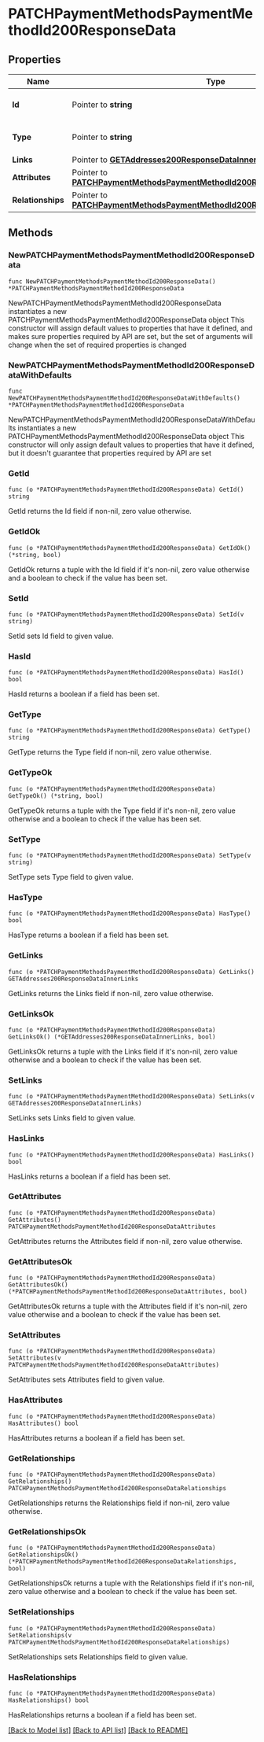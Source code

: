 # PATCHPaymentMethodsPaymentMethodId200ResponseData

## Properties

Name | Type | Description | Notes
------------ | ------------- | ------------- | -------------
**Id** | Pointer to **string** | The resource&#39;s id | [optional] 
**Type** | Pointer to **string** | The resource&#39;s type | [optional] [default to "payment_methods"]
**Links** | Pointer to [**GETAddresses200ResponseDataInnerLinks**](GETAddresses200ResponseDataInnerLinks.md) |  | [optional] 
**Attributes** | Pointer to [**PATCHPaymentMethodsPaymentMethodId200ResponseDataAttributes**](PATCHPaymentMethodsPaymentMethodId200ResponseDataAttributes.md) |  | [optional] 
**Relationships** | Pointer to [**PATCHPaymentMethodsPaymentMethodId200ResponseDataRelationships**](PATCHPaymentMethodsPaymentMethodId200ResponseDataRelationships.md) |  | [optional] 

## Methods

### NewPATCHPaymentMethodsPaymentMethodId200ResponseData

`func NewPATCHPaymentMethodsPaymentMethodId200ResponseData() *PATCHPaymentMethodsPaymentMethodId200ResponseData`

NewPATCHPaymentMethodsPaymentMethodId200ResponseData instantiates a new PATCHPaymentMethodsPaymentMethodId200ResponseData object
This constructor will assign default values to properties that have it defined,
and makes sure properties required by API are set, but the set of arguments
will change when the set of required properties is changed

### NewPATCHPaymentMethodsPaymentMethodId200ResponseDataWithDefaults

`func NewPATCHPaymentMethodsPaymentMethodId200ResponseDataWithDefaults() *PATCHPaymentMethodsPaymentMethodId200ResponseData`

NewPATCHPaymentMethodsPaymentMethodId200ResponseDataWithDefaults instantiates a new PATCHPaymentMethodsPaymentMethodId200ResponseData object
This constructor will only assign default values to properties that have it defined,
but it doesn't guarantee that properties required by API are set

### GetId

`func (o *PATCHPaymentMethodsPaymentMethodId200ResponseData) GetId() string`

GetId returns the Id field if non-nil, zero value otherwise.

### GetIdOk

`func (o *PATCHPaymentMethodsPaymentMethodId200ResponseData) GetIdOk() (*string, bool)`

GetIdOk returns a tuple with the Id field if it's non-nil, zero value otherwise
and a boolean to check if the value has been set.

### SetId

`func (o *PATCHPaymentMethodsPaymentMethodId200ResponseData) SetId(v string)`

SetId sets Id field to given value.

### HasId

`func (o *PATCHPaymentMethodsPaymentMethodId200ResponseData) HasId() bool`

HasId returns a boolean if a field has been set.

### GetType

`func (o *PATCHPaymentMethodsPaymentMethodId200ResponseData) GetType() string`

GetType returns the Type field if non-nil, zero value otherwise.

### GetTypeOk

`func (o *PATCHPaymentMethodsPaymentMethodId200ResponseData) GetTypeOk() (*string, bool)`

GetTypeOk returns a tuple with the Type field if it's non-nil, zero value otherwise
and a boolean to check if the value has been set.

### SetType

`func (o *PATCHPaymentMethodsPaymentMethodId200ResponseData) SetType(v string)`

SetType sets Type field to given value.

### HasType

`func (o *PATCHPaymentMethodsPaymentMethodId200ResponseData) HasType() bool`

HasType returns a boolean if a field has been set.

### GetLinks

`func (o *PATCHPaymentMethodsPaymentMethodId200ResponseData) GetLinks() GETAddresses200ResponseDataInnerLinks`

GetLinks returns the Links field if non-nil, zero value otherwise.

### GetLinksOk

`func (o *PATCHPaymentMethodsPaymentMethodId200ResponseData) GetLinksOk() (*GETAddresses200ResponseDataInnerLinks, bool)`

GetLinksOk returns a tuple with the Links field if it's non-nil, zero value otherwise
and a boolean to check if the value has been set.

### SetLinks

`func (o *PATCHPaymentMethodsPaymentMethodId200ResponseData) SetLinks(v GETAddresses200ResponseDataInnerLinks)`

SetLinks sets Links field to given value.

### HasLinks

`func (o *PATCHPaymentMethodsPaymentMethodId200ResponseData) HasLinks() bool`

HasLinks returns a boolean if a field has been set.

### GetAttributes

`func (o *PATCHPaymentMethodsPaymentMethodId200ResponseData) GetAttributes() PATCHPaymentMethodsPaymentMethodId200ResponseDataAttributes`

GetAttributes returns the Attributes field if non-nil, zero value otherwise.

### GetAttributesOk

`func (o *PATCHPaymentMethodsPaymentMethodId200ResponseData) GetAttributesOk() (*PATCHPaymentMethodsPaymentMethodId200ResponseDataAttributes, bool)`

GetAttributesOk returns a tuple with the Attributes field if it's non-nil, zero value otherwise
and a boolean to check if the value has been set.

### SetAttributes

`func (o *PATCHPaymentMethodsPaymentMethodId200ResponseData) SetAttributes(v PATCHPaymentMethodsPaymentMethodId200ResponseDataAttributes)`

SetAttributes sets Attributes field to given value.

### HasAttributes

`func (o *PATCHPaymentMethodsPaymentMethodId200ResponseData) HasAttributes() bool`

HasAttributes returns a boolean if a field has been set.

### GetRelationships

`func (o *PATCHPaymentMethodsPaymentMethodId200ResponseData) GetRelationships() PATCHPaymentMethodsPaymentMethodId200ResponseDataRelationships`

GetRelationships returns the Relationships field if non-nil, zero value otherwise.

### GetRelationshipsOk

`func (o *PATCHPaymentMethodsPaymentMethodId200ResponseData) GetRelationshipsOk() (*PATCHPaymentMethodsPaymentMethodId200ResponseDataRelationships, bool)`

GetRelationshipsOk returns a tuple with the Relationships field if it's non-nil, zero value otherwise
and a boolean to check if the value has been set.

### SetRelationships

`func (o *PATCHPaymentMethodsPaymentMethodId200ResponseData) SetRelationships(v PATCHPaymentMethodsPaymentMethodId200ResponseDataRelationships)`

SetRelationships sets Relationships field to given value.

### HasRelationships

`func (o *PATCHPaymentMethodsPaymentMethodId200ResponseData) HasRelationships() bool`

HasRelationships returns a boolean if a field has been set.


[[Back to Model list]](../README.md#documentation-for-models) [[Back to API list]](../README.md#documentation-for-api-endpoints) [[Back to README]](../README.md)


